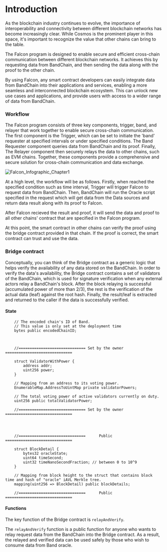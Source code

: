 # Introduction

As the blockchain industry continues to evolve, the importance of interoperability and connectivity between different blockchain networks has become increasingly clear. While Cosmos is the prominent player in this space, it's important to recognize the value that other chains can bring to the table.

The Falcon program is designed to enable secure and efficient cross-chain communication between different blockchain networks. It achieves this by requesting data from BandChain, and then sending the data along with the proof to the other chain.

By using Falcon, any smart contract developers can easily integrate data from BandChain into their applications and services, enabling a more seamless and interconnected blockchain ecosystem. This can unlock new use cases and applications, and provide users with access to a wider range of data from BandChain.

### Workflow

The Falcon program consists of three key components, trigger, band, and relayer that work together to enable secure cross-chain communication. The first component is the Trigger, which can be set to initiate the 'band' requester at specified intervals or under specified conditions. The Band Requester component queries data from BandChain and its proof. Finally, The Relayer component then securely relays the data to other chains, such as EVM chains. Together, these components provide a comprehensive and secure solution for cross-chain communication and data exchange.

![Falcon_Infographic_Chapter1](https://user-images.githubusercontent.com/54426055/234471438-47b3de9f-4660-4c34-80ae-2d075c92d547.png)

At a high level, the workflow will be as follows. Firstly, when reached the specified condition such as time interval, Trigger will trigger Falcon to request data from BandChain. Then, BandChain will run the Oracle script specified in the request which will get data from the Data sources and return data result along with its proof to Falcon.

After Falcon recieved the result and proof, it will send the data and proof to all other chains' contract that are specified in the Falcon program.

At this point, the smart contract in other chains can verify the proof using the bridge contract provided in that chain. If the proof is correct, the smart contract can trust and use the data.

### Bridge contract

Conceptually, you can think of the Bridge contract as a generic logic that helps verify the availability of any data stored on the BandChain. In order to verify the data's availability, the Bridge contract contains a set of validators of the BandChain, which is used for signature verification when any external actors relay a BandChain's block. After the block relaying is successful (accumulated power of more than 2/3), the rest is the verification of the actual data (leaf) against the root hash. Finally, the result/leaf is extracted and returned to the caller if the data is successfully verified.

#### State

```
    // The encoded chain's ID of Band.
    // This value is only set at the deployment time
    bytes public encodedChainID;



    //============================== Set by the owner ==============================

    struct ValidatorWithPower {
        address addr;
        uint256 power;
    }

    // Mapping from an address to its voting power.
    EnumerableMap.AddressToUintMap private validatorPowers;

    // The total voting power of active validators currently on duty.
    uint256 public totalValidatorPower;

    //============================== Set by the owner ==============================




    //==============================      Public      ==============================

    struct BlockDetail {
        bytes32 oracleState;
        uint64 timeSecond;
        uint32 timeNanoSecondFraction; // between 0 to 10^9
    }

    // Mapping from block height to the struct that contains block time and hash of "oracle" iAVL Merkle tree.
    mapping(uint256 => BlockDetail) public blockDetails;

    //==============================      Public      ==============================
```

#### Functions

The key function of the Bridge contract is `relayAndVerify`.

The `relayAndVerify` function is a public function for anyone who wants to relay request data from the BandChain into the Bridge contract. As a result, the relayed and verified data can be used safely by those who wish to consume data from Band oracle.
